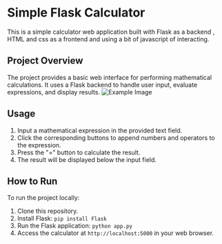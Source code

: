 # Simple Flask Calculator

This is a simple calculator web application built with Flask as a backend , HTML and css as a frontend and using a bit of javascript of interacting.

## Project Overview

The project provides a basic web interface for performing mathematical calculations. It uses a Flask backend to handle user input, evaluate expressions, and display results.
![Example Image]()


## Usage

1. Input a mathematical expression in the provided text field.
2. Click the corresponding buttons to append numbers and operators to the expression.
3. Press the "=" button to calculate the result.
4. The result will be displayed below the input field.


## How to Run

To run the project locally:

1. Clone this repository.
2. Install Flask: `pip install Flask`
3. Run the Flask application: `python app.py`
4. Access the calculator at `http://localhost:5000` in your web browser.



